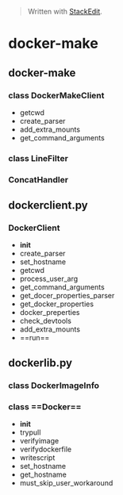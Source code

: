 


> Written with [StackEdit](https://stackedit.io/).

# docker-make
## docker-make
### class DockerMakeClient
- getcwd
- create_parser
- add_extra_mounts
- get_command_arguments

### class LineFilter
### ConcatHandler

## dockerclient.py
### DockerClient
- __init__
- create_parser
- set_hostname
- getcwd
- process_user_arg
- get_command_arguments
- get_docer_properties_parser
- get_docker_properties
- docker_preperties
- check_devtools
- add_extra_mounts
- ==run==

## dockerlib.py
### class DockerImageInfo
### class ==Docker==
- __init__
- trypull
- verifyimage
- verifydockerfile
- writescript
- set_hostname
- get_hostname
- must_skip_user_workaround


<!--stackedit_data:
eyJoaXN0b3J5IjpbLTE5MTc3NjE5MDZdfQ==
-->